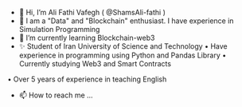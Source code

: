 - 👋 Hi, I’m Ali Fathi Vafegh ( @ShamsAli-fathi )
- 👀 I am a "Data" and "Blockchain" enthusiast. I have experience in Simulation Programming
- 🌱 I’m currently learning Blockchain-web3
- ✨ Student of Iran University of Science and Technology
• Have experience in programming using Python and Pandas Library
• Currently studying Web3 and Smart Contracts

• Over 5 years of experience in teaching English

- 📫 How to reach me ...

<!---
ShamsAli-fathi/ShamsAli-fathi is a ✨ special ✨ repository because its `README.md` (this file) appears on your GitHub profile.
You can click the Preview link to take a look at your changes.
--->
